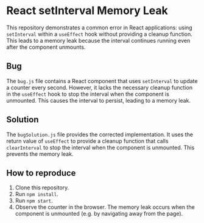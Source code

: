 # React setInterval Memory Leak
This repository demonstrates a common error in React applications: using `setInterval` within a `useEffect` hook without providing a cleanup function. This leads to a memory leak because the interval continues running even after the component unmounts.

## Bug
The `bug.js` file contains a React component that uses `setInterval` to update a counter every second.  However, it lacks the necessary cleanup function in the `useEffect` hook to stop the interval when the component is unmounted. This causes the interval to persist, leading to a memory leak.

## Solution
The `bugSolution.js` file provides the corrected implementation. It uses the return value of `useEffect` to provide a cleanup function that calls `clearInterval` to stop the interval when the component is unmounted.  This prevents the memory leak.

## How to reproduce
1. Clone this repository.
2. Run `npm install`.
3. Run `npm start`.
4. Observe the counter in the browser.  The memory leak occurs when the component is unmounted (e.g. by navigating away from the page).
